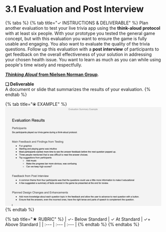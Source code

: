 # 3.1 Evaluation and Post Interview



{% tabs %}
{% tab title="✓  INSTRUCTIONS & DELIVERABLE" %}
Plan another evaluation to test your live trivia app using the **think-aloud protocol** with at least six people. With your prototype you tested the general game concept, but with this evaluation you want to ensure the game is fully usable and engaging. You also want to evaluate the quality of the trivia questions. Follow up this evaluation with a **post interview** of participants to get feedback on the overall effectiveness of your solution in addressing your chosen health issue. You want to learn as much as you can while using people's time wisely and respectfully.

[_**Thinking Aloud**_ **from Nielsen Norman Group**](https://www.nngroup.com/articles/thinking-aloud-the-1-usability-tool/).

**❏ Deliverable**  
A document or slide that summarizes the results of your evaluation.
{% endtab %}

{% tab title="⦿ EXAMPLE" %}
![](../../.gitbook/assets/evaluationresults.png)
{% endtab %}

{% tab title="★  RUBRIC" %}
| ✓-  Below Standard | ✓  At Standard | ✓+  Above Standard |
| :--- | :--- | :--- |
{% endtab %}
{% endtabs %}

